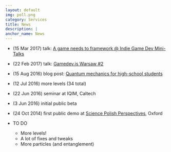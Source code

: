 ```yaml
---
layout: default
img: poll.png
category: Services
title: News
description: |
anchor_name: News
---
```


* (15 Mar 2017) talk: [A game needs to framework @ Indie Game Dev Mini-Talks](https://speakerdeck.com/pmigdal/a-game-needs-to-framework)
* (22 Feb 2017) talk: [Gamedev.js Warsaw #2](https://www.facebook.com/events/1807171672869620/)
* (15 Aug 2016) blog post: [Quantum mechanics for high-school students](http://p.migdal.pl/2016/08/15/quantum-mechanics-for-high-school-students.html)
* (12 Jul 2016) more levels (34 total)
* (22 Jun 2016) seminar at IQIM, Caltech
* (3 Jun 2016) initial public beta
* (24 Oct 2014) first public demo at [Science Polish Perspectives](http://www.polishperspectives.org/spp-2014/), Oxford

* TO DO
	* More levels!
	* A lot of fixes and tweaks
	* More particles (and entanglement)
